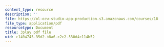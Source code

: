 ```yaml
---
content_type: resource
description: ''
file: https://ol-ocw-studio-app-production.s3.amazonaws.com/courses/18-01sc-single-variable-calculus-fall-2010/c140474535d2b8a6c2c2530d4c114b52_kCPVBl953eY.pdf
file_type: application/pdf
resourcetype: Document
title: 3play pdf file
uid: c1404745-35d2-b8a6-c2c2-530d4c114b52
---
```

